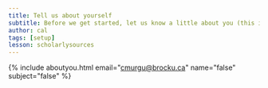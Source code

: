 ```yaml
---
title: Tell us about yourself
subtitle: Before we get started, let us know a little about you (this is option, but helps us out a lot!)
author: cal
tags: [setup]
lesson: scholarlysources
---
```



{% include aboutyou.html email="cmurgu@brocku.ca" name="false" subject="false" %}
<br>